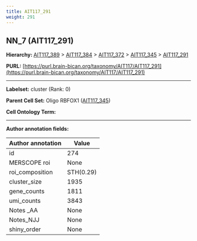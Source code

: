 ```yaml
---
title: AIT117_291
weight: 291
---
```

## NN_7 (AIT117_291)
<b>Hierarchy: </b>
[AIT117_389](../AIT117_389) >
[AIT117_384](../AIT117_384) >
[AIT117_372](../AIT117_372) >
[AIT117_345](../AIT117_345) >
[AIT117_291](../AIT117_291)

**PURL:** [https://purl.brain-bican.org/taxonomy/AIT117/AIT117_291](https://purl.brain-bican.org/taxonomy/AIT117/AIT117_291)

---


**Labelset:** cluster (Rank: 0)

**Parent Cell Set:** Oligo RBFOX1 ([AIT117_345](../AIT117_345))



**Cell Ontology Term:** 

[MARKER GENES.]: #


---

[TRANSFERRED ANNOTATIONS.]: #


[AUTHOR ANNOTATION FIELDS.]: #


**Author annotation fields:**

| Author annotation | Value |
|-------------------|-------|
|id|274|
|MERSCOPE roi|None|
|roi_composition|STH(0.29) | GPi(0.22) | GPe(0.22) | CaB(0.1)|
|cluster_size|1935|
|gene_counts|1811|
|umi_counts|3843|
|Notes _AA|None|
|Notes_NJJ|None|
|shiny_order|None|
